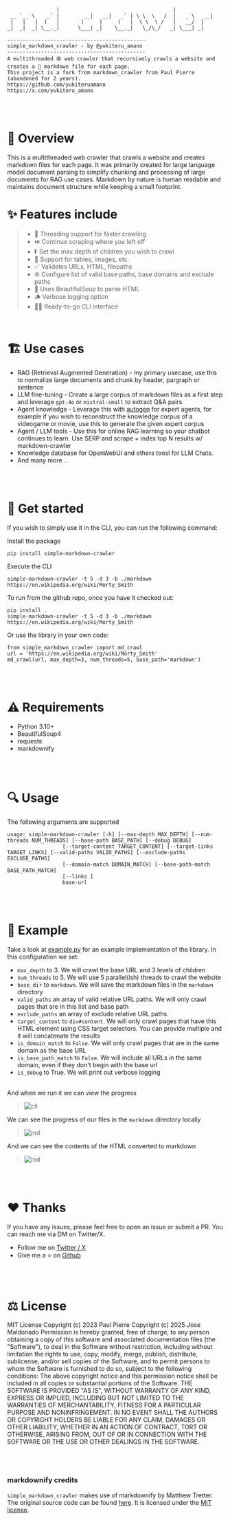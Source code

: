 ```
                |                                     |             
 __ `__ \    _` |        __|   __|   _` | \ \  \   /  |   _ \   __| 
 |   |   |  (   |       (     |     (   |  \ \  \ /   |   __/  |    
_|  _|  _| \__._|      \___| _|    \__._|   \_/\_/   _| \___| _|    

---------------------------------------------
simple_markdown_crawler - by @yukiteru_amano
---------------------------------------------
A multithreaded 🕸️ web crawler that recursively crawls a website and creates a 🔽 markdown file for each page.
This project is a fork from markdown_crawler from Paul Pierre (abandoned for 2 years).
https://github.com/yukiteruamano
https://x.com/yukiteru_amano
```
<br><br>

# 📝 Overview
This is a multithreaded web crawler that crawls a website and creates markdown files for each page.
It was primarily created for large language model document parsing to simplify chunking and processing of large documents for RAG use cases.
Markdown by nature is human readable and maintains document structure while keeping a small footprint.
<br>

# ✨ Features include

> - 🧵 Threading support for faster crawling
> - ⏯️ Continue scraping where you left off
> - ⏬ Set the max depth of children you wish to crawl
> - 📄 Support for tables, images, etc.
> - ✅ Validates URLs, HTML, filepaths
> - ⚙️ Configure list of valid base paths, base domains and exclude paths
> - 🍲 Uses BeautifulSoup to parse HTML
> - 🪵 Verbose logging option
> - 👩‍💻 Ready-to-go CLI interface
<br>

# 🏗️ Use cases
- RAG (Retrieval Augmented Generation) - my primary usecase, use this to normalize large documents and chunk by header, pargraph or sentence
- LLM fine-tuning - Create a large corpus of markdown files as a first step and leverage `gpt-4o` or `mistral-small` to extract Q&A pairs
- Agent knowledge - Leverage this with [autogen](https://github.com/microsoft/autogen) for expert agents, for example if you wish to reconstruct the knowledge corpus of a videogame or movie, use this to generate the given expert corpus
- Agent / LLM tools - Use this for online RAG learning so your chatbot continues to learn. Use SERP and scrape + index top N results w/ markdown-crawler
- Knowledge database for OpenWebUI and others toosl for LLM Chats.
- And many more ..

<br><br>

# 🚀 Get started

If you wish to simply use it in the CLI, you can run the following command:

Install the package
```
pip install simple-markdown-crawler
```

Execute the CLI
```
simple-markdown-crawler -t 5 -d 3 -b ./markdown https://en.wikipedia.org/wiki/Morty_Smith
```

To run from the github repo, once you have it checked out:
```
pip install .
simple-markdown-crawler -t 5 -d 3 -b ./markdown https://en.wikipedia.org/wiki/Morty_Smith
```

Or use the library in your own code:
```
from simple_markdown_crawler import md_crawl
url = 'https://en.wikipedia.org/wiki/Morty_Smith'
md_crawl(url, max_depth=3, num_threads=5, base_path='markdown')
```
<br><br>

# ⚠️  Requirements
- Python 3.10+
- BeautifulSoup4
- requests
- markdownify

<br><br>
# 🔍 Usage

The following arguments are supported
```
usage: simple-markdown-crawler [-h] [--max-depth MAX_DEPTH] [--num-threads NUM_THREADS] [--base-path BASE_PATH] [--debug DEBUG]
                  [--target-content TARGET_CONTENT] [--target-links TARGET_LINKS] [--valid-paths VALID_PATHS] [--exclude-paths EXCLUDE_PATHS]
                  [--domain-match DOMAIN_MATCH] [--base-path-match BASE_PATH_MATCH]
                  [--links ]
                  base-url
```

<br><br>

# 📝 Example
Take a look at [example.py](https://github.com/yukiteruamano/simple-markdown-crawler/blob/main/example.py) for an example
implementation of the library. In this configuration we set:
- `max_depth` to 3. We will crawl the base URL and 3 levels of children
- `num_threads` to 5. We will use 5 parallel(ish) threads to crawl the website
- `base_dir` to `markdown`. We will save the markdown files in the `markdown` directory
- `valid_paths` an array of valid relative URL paths. We will only crawl pages that are in this list and base path
- `exclude_paths` an array of exclude relative URL paths.
- `target_content` to `div#content`. We will only crawl pages that have this HTML element using CSS target selectors. You can provide multiple and it will concatenate the results
- `is_domain_match` to `False`. We will only crawl pages that are in the same domain as the base URL
- `is_base_path_match` to `False`. We will include all URLs in the same domain, even if they don't begin with the base url
- `is_debug` to True. We will print out verbose logging
<br><br>

And when we run it we can view the progress
<br>
> ![cli](https://github.com/yukiteruamano/simple-markdown-crawler/blob/main/img/ss_crawler.png?raw=true)

We can see the progress of our files in the `markdown` directory locally
> ![md](https://github.com/yukiteruamano/simple-markdown-crawler/blob/main/img/ss_dir.png?raw=true)

And we can see the contents of the HTML converted to markdown
> ![md](https://github.com/yukiteruamano/simple-markdown-crawler/blob/main/img/ss_markdown.png?raw=true)

<br><br>
# ❤️ Thanks 
If you have any issues, please feel free to open an issue or submit a PR. You can reach me via DM on Twitter/X.

  - Follow me on [Twitter / X](https://x.com/yukiteru_amano)
  - Give me a ⭐ on [Github](https://github.com/yukiteruamano)


<br><br>
# ⚖️ License
MIT License
Copyright (c) 2023 Paul Pierre
Copyright (c) 2025 Jose Maldonado
Permission is hereby granted, free of charge, to any person obtaining a copy
of this software and associated documentation files (the "Software"), to deal
in the Software without restriction, including without limitation the rights
to use, copy, modify, merge, publish, distribute, sublicense, and/or sell
copies of the Software, and to permit persons to whom the Software is
furnished to do so, subject to the following conditions:
The above copyright notice and this permission notice shall be included in all
copies or substantial portions of the Software.
THE SOFTWARE IS PROVIDED "AS IS", WITHOUT WARRANTY OF ANY KIND, EXPRESS OR
IMPLIED, INCLUDING BUT NOT LIMITED TO THE WARRANTIES OF MERCHANTABILITY,
FITNESS FOR A PARTICULAR PURPOSE AND NONINFRINGEMENT. IN NO EVENT SHALL THE
AUTHORS OR COPYRIGHT HOLDERS BE LIABLE FOR ANY CLAIM, DAMAGES OR OTHER
LIABILITY, WHETHER IN AN ACTION OF CONTRACT, TORT OR OTHERWISE, ARISING FROM,
OUT OF OR IN CONNECTION WITH THE SOFTWARE OR THE USE OR OTHER DEALINGS IN THE
SOFTWARE.

<br><br>

###  markdownify credits
`simple_markdown_crawler` makes use of markdownify by Matthew Tretter. The original source code can be found [here](https://github.com/matthewwithanm/python-markdownify). It is licensed under the [MIT license](https://github.com/matthewwithanm/python-markdownify/blob/develop/LICENSE).